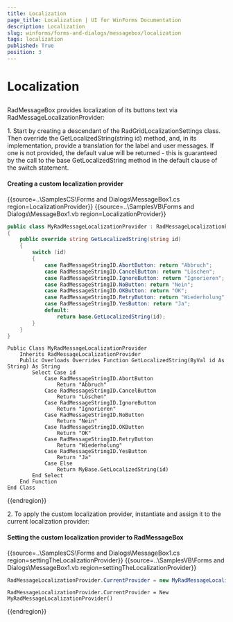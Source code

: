 ```yaml
---
title: Localization
page_title: Localization | UI for WinForms Documentation
description: Localization
slug: winforms/forms-and-dialogs/messagebox/localization
tags: localization
published: True
position: 3
---
```


# Localization



## 

RadMessageBox provides localization of its buttons text via RadMessageLocalizationProvider:

1\. Start by creating a descendant of the RadGridLocalizationSettings class. Then override the GetLocalizedString(string id) method, and, in its implementation, provide a translation for the label and user messages. If one is not provided, the default value will be returned - this is guaranteed by the call to the base GetLocalizedString method in the default clause of the switch statement. 

#### Creating a custom localization provider 

{{source=..\SamplesCS\Forms and Dialogs\MessageBox1.cs region=LocalizationProvider}} 
{{source=..\SamplesVB\Forms and Dialogs\MessageBox1.vb region=LocalizationProvider}} 

````C#
public class MyRadMessageLocalizationProvider : RadMessageLocalizationProvider
{
    public override string GetLocalizedString(string id)
    {
        switch (id)
        {
            case RadMessageStringID.AbortButton: return "Abbruch";
            case RadMessageStringID.CancelButton: return "Löschen";
            case RadMessageStringID.IgnoreButton: return "Ignorieren";
            case RadMessageStringID.NoButton: return "Nein";
            case RadMessageStringID.OKButton: return "OK";
            case RadMessageStringID.RetryButton: return "Wiederholung";
            case RadMessageStringID.YesButton: return "Ja";
            default:
                return base.GetLocalizedString(id);
        }
    }
}

````
````VB.NET
Public Class MyRadMessageLocalizationProvider
    Inherits RadMessageLocalizationProvider
    Public Overloads Overrides Function GetLocalizedString(ByVal id As String) As String
        Select Case id
            Case RadMessageStringID.AbortButton
                Return "Abbruch"
            Case RadMessageStringID.CancelButton
                Return "Löschen"
            Case RadMessageStringID.IgnoreButton
                Return "Ignorieren"
            Case RadMessageStringID.NoButton
                Return "Nein"
            Case RadMessageStringID.OKButton
                Return "OK"
            Case RadMessageStringID.RetryButton
                Return "Wiederholung"
            Case RadMessageStringID.YesButton
                Return "Ja"
            Case Else
                Return MyBase.GetLocalizedString(id)
        End Select
    End Function
End Class

````

{{endregion}} 
 
2\. To apply the custom localization provider, instantiate and assign it to the current localization provider:

#### Setting the custom localization provider to RadMessageBox 

{{source=..\SamplesCS\Forms and Dialogs\MessageBox1.cs region=settingTheLocalizationProvider}} 
{{source=..\SamplesVB\Forms and Dialogs\MessageBox1.vb region=settingTheLocalizationProvider}} 

````C#
RadMessageLocalizationProvider.CurrentProvider = new MyRadMessageLocalizationProvider();

````
````VB.NET
RadMessageLocalizationProvider.CurrentProvider = New MyRadMessageLocalizationProvider()

````

{{endregion}} 



